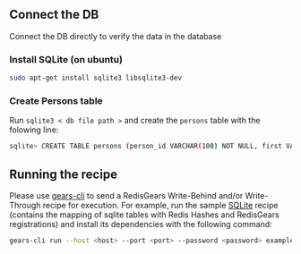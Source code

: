 ## Connect the DB

Connect the DB directly to verify the data in the database

### Install SQLite (on ubuntu)
```bash
sudo apt-get install sqlite3 libsqlite3-dev
```

### Create Persons table
Run `sqlite3 < db file path >` and create the `persons` table with the folowing line:
```bash
sqlite> CREATE TABLE persons (person_id VARCHAR(100) NOT NULL, first VARCHAR(100) NOT NULL, last VARCHAR(100) NOT NULL, age INT NOT NULL, PRIMARY KEY (person_id));
```

## Running the recipe
Please use <a href="https://github.com/RedisGears/gears-cli">gears-cli</a> to send a RedisGears Write-Behind and/or Write-Through recipe for execution. For example, run the sample [SQLite](example.py) recipe (contains the mapping of sqlite tables with Redis Hashes and RedisGears registrations) and install its dependencies with the following command:

```bash
gears-cli run --host <host> --port <port> --password <password> example.py --requirements requirements.txt
```
